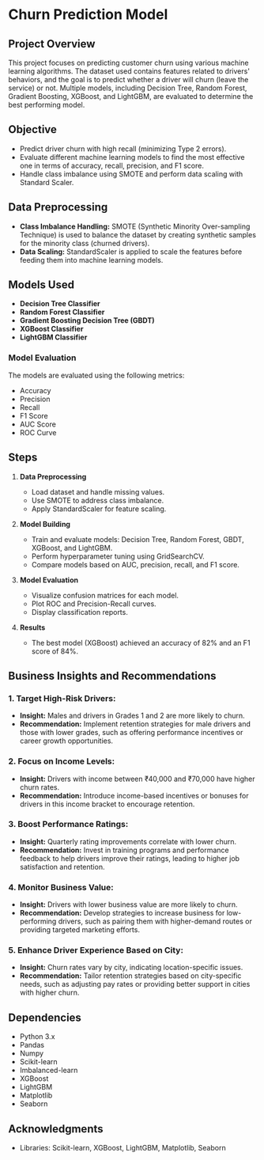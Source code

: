 # Churn Prediction Model

## Project Overview
This project focuses on predicting customer churn using various machine learning algorithms. The dataset used contains features related to drivers' behaviors, and the goal is to predict whether a driver will churn (leave the service) or not. Multiple models, including Decision Tree, Random Forest, Gradient Boosting, XGBoost, and LightGBM, are evaluated to determine the best performing model.

## Objective
- Predict driver churn with high recall (minimizing Type 2 errors).
- Evaluate different machine learning models to find the most effective one in terms of accuracy, recall, precision, and F1 score.
- Handle class imbalance using SMOTE and perform data scaling with Standard Scaler.

## Data Preprocessing
- **Class Imbalance Handling:** SMOTE (Synthetic Minority Over-sampling Technique) is used to balance the dataset by creating synthetic samples for the minority class (churned drivers).
- **Data Scaling:** StandardScaler is applied to scale the features before feeding them into machine learning models.

## Models Used
- **Decision Tree Classifier**
- **Random Forest Classifier**
- **Gradient Boosting Decision Tree (GBDT)**
- **XGBoost Classifier**
- **LightGBM Classifier**

### Model Evaluation
The models are evaluated using the following metrics:
- Accuracy
- Precision
- Recall
- F1 Score
- AUC Score
- ROC Curve

## Steps
1. **Data Preprocessing**
    - Load dataset and handle missing values.
    - Use SMOTE to address class imbalance.
    - Apply StandardScaler for feature scaling.
  
2. **Model Building**
    - Train and evaluate models: Decision Tree, Random Forest, GBDT, XGBoost, and LightGBM.
    - Perform hyperparameter tuning using GridSearchCV.
    - Compare models based on AUC, precision, recall, and F1 score.
  
3. **Model Evaluation**
    - Visualize confusion matrices for each model.
    - Plot ROC and Precision-Recall curves.
    - Display classification reports.

4. **Results**
    - The best model (XGBoost) achieved an accuracy of 82% and an F1 score of 84%.

## Business Insights and Recommendations

### 1. **Target High-Risk Drivers:**
   - **Insight:** Males and drivers in Grades 1 and 2 are more likely to churn.
   - **Recommendation:** Implement retention strategies for male drivers and those with lower grades, such as offering performance incentives or career growth opportunities.

### 2. **Focus on Income Levels:**
   - **Insight:** Drivers with income between ₹40,000 and ₹70,000 have higher churn rates.
   - **Recommendation:** Introduce income-based incentives or bonuses for drivers in this income bracket to encourage retention.

### 3. **Boost Performance Ratings:**
   - **Insight:** Quarterly rating improvements correlate with lower churn.
   - **Recommendation:** Invest in training programs and performance feedback to help drivers improve their ratings, leading to higher job satisfaction and retention.

### 4. **Monitor Business Value:**
   - **Insight:** Drivers with lower business value are more likely to churn.
   - **Recommendation:** Develop strategies to increase business for low-performing drivers, such as pairing them with higher-demand routes or providing targeted marketing efforts.

### 5. **Enhance Driver Experience Based on City:**
   - **Insight:** Churn rates vary by city, indicating location-specific issues.
   - **Recommendation:** Tailor retention strategies based on city-specific needs, such as adjusting pay rates or providing better support in cities with higher churn.

## Dependencies

- Python 3.x
- Pandas
- Numpy
- Scikit-learn
- Imbalanced-learn
- XGBoost
- LightGBM
- Matplotlib
- Seaborn

## Acknowledgments
- Libraries: Scikit-learn, XGBoost, LightGBM, Matplotlib, Seaborn


